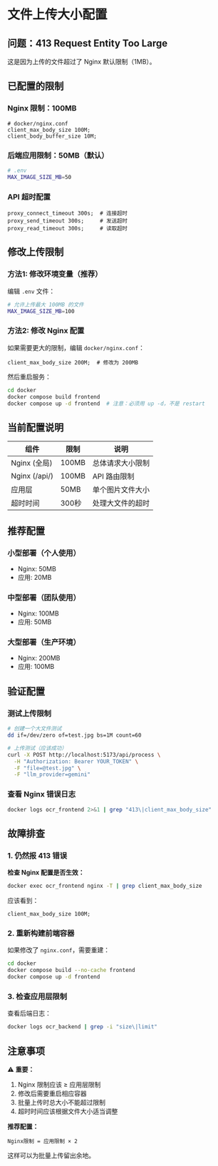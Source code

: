 # 文件上传大小配置

## 问题：413 Request Entity Too Large

这是因为上传的文件超过了 Nginx 默认限制（1MB）。

## 已配置的限制

### Nginx 限制：100MB
```nginx
# docker/nginx.conf
client_max_body_size 100M;
client_body_buffer_size 10M;
```

### 后端应用限制：50MB（默认）
```bash
# .env
MAX_IMAGE_SIZE_MB=50
```

### API 超时配置
```nginx
proxy_connect_timeout 300s;  # 连接超时
proxy_send_timeout 300s;     # 发送超时
proxy_read_timeout 300s;     # 读取超时
```

## 修改上传限制

### 方法1: 修改环境变量（推荐）

编辑 `.env` 文件：
```bash
# 允许上传最大 100MB 的文件
MAX_IMAGE_SIZE_MB=100
```

### 方法2: 修改 Nginx 配置

如果需要更大的限制，编辑 `docker/nginx.conf`：
```nginx
client_max_body_size 200M;  # 修改为 200MB
```

然后重启服务：
```bash
cd docker
docker compose build frontend
docker compose up -d frontend  # 注意：必须用 up -d，不是 restart
```

## 当前配置说明

| 组件 | 限制 | 说明 |
|------|------|------|
| Nginx (全局) | 100MB | 总体请求大小限制 |
| Nginx (/api/) | 100MB | API 路由限制 |
| 应用层 | 50MB | 单个图片文件大小 |
| 超时时间 | 300秒 | 处理大文件的超时 |

## 推荐配置

### 小型部署（个人使用）
- Nginx: 50MB
- 应用: 20MB

### 中型部署（团队使用）
- Nginx: 100MB
- 应用: 50MB

### 大型部署（生产环境）
- Nginx: 200MB
- 应用: 100MB

## 验证配置

### 测试上传限制
```bash
# 创建一个大文件测试
dd if=/dev/zero of=test.jpg bs=1M count=60

# 上传测试（应该成功）
curl -X POST http://localhost:5173/api/process \
  -H "Authorization: Bearer YOUR_TOKEN" \
  -F "file=@test.jpg" \
  -F "llm_provider=gemini"
```

### 查看 Nginx 错误日志
```bash
docker logs ocr_frontend 2>&1 | grep "413\|client_max_body_size"
```

## 故障排查

### 1. 仍然报 413 错误

**检查 Nginx 配置是否生效：**
```bash
docker exec ocr_frontend nginx -T | grep client_max_body_size
```

应该看到：
```
client_max_body_size 100M;
```

### 2. 重新构建前端容器

如果修改了 `nginx.conf`，需要重建：
```bash
cd docker
docker compose build --no-cache frontend
docker compose up -d frontend
```

### 3. 检查应用层限制

查看后端日志：
```bash
docker logs ocr_backend | grep -i "size\|limit"
```

## 注意事项

⚠️ **重要：**
1. Nginx 限制应该 ≥ 应用层限制
2. 修改后需要重启相应容器
3. 批量上传时总大小不能超过限制
4. 超时时间应该根据文件大小适当调整

**推荐配置：**
```
Nginx限制 = 应用限制 × 2
```

这样可以为批量上传留出余地。
